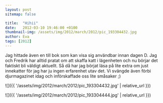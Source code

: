 ```yaml
---
layout: post
sitemap: false

title:  "Hihii"
date:   2012-03-10 19:46:00 +0100
thumbnail-img: /assets/img/2012/march/2012/pic_193304432.jpg
author: Eva
tags: [2012]
---
```


Jag hittade även en till bok som kan visa sig användbar innan dagen D. Jag och Fredrik har alltid pratat om att skaffa katt i lägenheten och nu börjar det faktiskt bli väldigt aktuellt. Så då har jag börjat läsa på lite extra om just innekatter för jag har ju ingen erfarenhet utav det. Vi svängde även förbi djurmagazinet idag och införskaffade oss lite småsaker ;)

![]({{ '/assets/img/2012/march/2012/pic_193304432.jpg'  | relative_url }})

![]({{ '/assets/img/2012/march/2012/pic_193304444.jpg'  | relative_url }})

